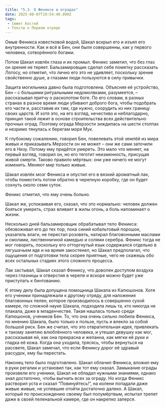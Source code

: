 ```yaml
---
title: "5.3. О Фениксе и оградах"
date: 2025-08-07T19:54:40.890Z
tags:
 - Сюжет Костей
 - Тексты о Первом отряде
---
```


Омыв Феникса известковой водой, Шакал вскрыл его и изъял его
внутренности. Как и всё в Бен, они были совершенны, как у первого
человека, сотворённого богами.

Потом Шакал извлёк глаза и их промыл. Феникс заметил, что без глаз он
зрения не теряет. Бальзамировщик сделал себе пометку рассказать Лотосу,
но отметил, что лично его это не удивляет, поскольку зрение свойственно
душе, а глазами люди пользуются в силу привычки.

Защита могильника давно была подготовлена. Объясняя её устройство, Бен –
с большими ритуальными недомолвками, разумеется, – рассказывал притчу о
расколотом боге. По его словам, в разных странах в разное время люди
убивают доброго бога, чтобы подобрать его части и, расставив их там, где
нужно, соорудить из них границу своих царств. И хотя это, на его взгляд,
нечестиво и неблагодарно, принцип такой лежит в основе строительства
всех действительно прочных оград. Поэтому ограда Мерзости зиждилась на
шести столпах и незримо тянулась к берегам моря Мук.

К глубокому сожалению, говорил Бен, повелевать этой землёй из мира живых
и приказывать Мерзости он не может – они же сами заточили его в Низу.
Потому ему придётся умереть. Это мало что меняет, на первый взгляд,
говорил он, но его тяготит неизменность, присущая живой смерти. Таково
правило мёртвых: они уже ничего не могут изменить. Меняют мир только
живые.

Шакал извлёк мозг Феникса и опустил его в вязкий ароматный лак, чтобы
поместить потом обратно в черепную коробку, где он будет сохнуть около
семи суток.

Феникс отметил, что ему очень больно.

Шакал же, успокаивая его, сказал, что это нормально: человек должен
бояться умереть, страх вливает в жилы огонь, а боль напоминает о жизни.

Несколько дней бальзамировщик обрабатывал тело Феникса: обезвоживал его
до тех пор, пока синий кобальтовый порошок, указатель влаги, не перестал
розоветь, натирал благовонными маслами и смолами, лиственничной камедью
и солями серебра. Феникс тогда не мог говорить, поскольку его
отторгнутый язык содержался отдельно в лягушачьем яде и на время
закостенел, но Шакал предполагал, что ощущения от подготовки тела скорее
приятные, чего не скажешь обо всех остальных стадиях этого сложного
процесса.

Лак застывал, Шакал сказал Фениксу, что доволен доступом воздуха через
глазницы и отверстия в черепе и вскоре можно будет уже приступать к
бинтованию.

К этому делу была допущена помощница Шакала из Капюшонов. Хотя его
ученики принадлежали к другому отряду, для наложения благовонных пелен,
которое производилось в совершенно сухой камере, по сложной науке
Шакала, подходила лишь та, кто никогда не плакала, даже в младенчестве.
Такая нашлась только среди Капюшонов, учеников Бен. То, что она очень
сильно любила Феникса, по мнению Шакала, было только к пользе, пусть и
влекло за собой большой риск. Бен же считал, что это отвратительная
идея, привлекать к такому занятию влюблённого человека, и утешал девушку
как мог, рассказывая ей, как она прекрасна и желанна, как мягки её руки
и гладка её кожа. Когда она уходила, трясясь, чтобы вернуться на
рассвете, Шакал замечал, что если Фениксу дорог её здравый рассудок, ему
бы перестать.

Наконец тело было подготовлено. Шакал облачил Феникса, вложил ему в руки
регалии и установил так, как тот ему сказал. Замыкание ограды произвели
его ученики, Шакал не обладал нужными знаниями, однако знал достаточно,
чтобы выгнать всех за ограду. Но когда Феникс растворил уста и сказал
“Повинуйтесь!”, на колени попадали даже живые живые, не успевшие отойти
достаточно далеко. А Шакал, который по происхождению своему был
полумёртвым, испытал трепет даже в своей пеленальной камере, где он
накрепко заперся.

